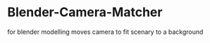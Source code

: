 Blender-Camera-Matcher
======================

for blender modelling moves camera to fit scenary to a background